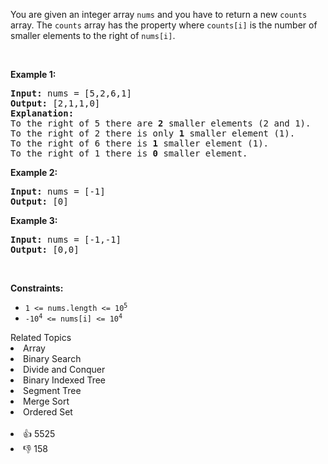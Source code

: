 <p>You are given an integer array <code>nums</code> and you have to return a new <code>counts</code> array. The <code>counts</code> array has the property where <code>counts[i]</code> is the number of smaller elements to the right of <code>nums[i]</code>.</p>

<p>&nbsp;</p>
<p><strong>Example 1:</strong></p>

<pre>
<strong>Input:</strong> nums = [5,2,6,1]
<strong>Output:</strong> [2,1,1,0]
<strong>Explanation:</strong>
To the right of 5 there are <b>2</b> smaller elements (2 and 1).
To the right of 2 there is only <b>1</b> smaller element (1).
To the right of 6 there is <b>1</b> smaller element (1).
To the right of 1 there is <b>0</b> smaller element.
</pre>

<p><strong>Example 2:</strong></p>

<pre>
<strong>Input:</strong> nums = [-1]
<strong>Output:</strong> [0]
</pre>

<p><strong>Example 3:</strong></p>

<pre>
<strong>Input:</strong> nums = [-1,-1]
<strong>Output:</strong> [0,0]
</pre>

<p>&nbsp;</p>
<p><strong>Constraints:</strong></p>

<ul>
	<li><code>1 &lt;= nums.length &lt;= 10<sup>5</sup></code></li>
	<li><code>-10<sup>4</sup> &lt;= nums[i] &lt;= 10<sup>4</sup></code></li>
</ul>
<div><div>Related Topics</div><div><li>Array</li><li>Binary Search</li><li>Divide and Conquer</li><li>Binary Indexed Tree</li><li>Segment Tree</li><li>Merge Sort</li><li>Ordered Set</li></div></div><br><div><li>👍 5525</li><li>👎 158</li></div>